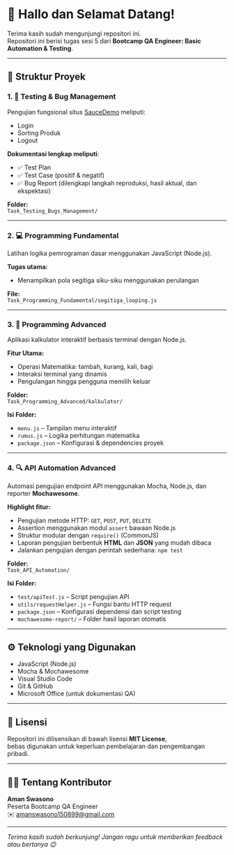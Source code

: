 # 👋 Hallo dan Selamat Datang!

Terima kasih sudah mengunjungi repositori ini.  
Repositori ini berisi tugas sesi 5 dari **Bootcamp QA Engineer: Basic Automation & Testing**.

---

## 📂 Struktur Proyek

### 1. 🧪 Testing & Bug Management  
Pengujian fungsional situs [SauceDemo](https://www.saucedemo.com/) meliputi:
- Login  
- Sorting Produk  
- Logout  

**Dokumentasi lengkap meliputi**:
- ✅ Test Plan  
- ✅ Test Case (positif & negatif)  
- ✅ Bug Report (dilengkapi langkah reproduksi, hasil aktual, dan ekspektasi)

**Folder:**  
`Task_Testing_Bugs_Management/`

---

### 2. 💻 Programming Fundamental  
Latihan logika pemrograman dasar menggunakan JavaScript (Node.js).

**Tugas utama:**  
- Menampilkan pola segitiga siku-siku menggunakan perulangan

**File:**  
`Task_Programming_Fundamental/segitiga_looping.js`

---

### 3. 🚀 Programming Advanced  
Aplikasi kalkulator interaktif berbasis terminal dengan Node.js.

**Fitur Utama:**  
- Operasi Matematika: tambah, kurang, kali, bagi  
- Interaksi terminal yang dinamis  
- Pengulangan hingga pengguna memilih keluar

**Folder:**  
`Task_Programming_Advanced/kalkulator/`

**Isi Folder:**  
- `menu.js` – Tampilan menu interaktif  
- `rumus.js` – Logika perhitungan matematika  
- `package.json` – Konfigurasi & dependencies proyek

---

### 4. 🔍 API Automation Advanced  
Automasi pengujian endpoint API menggunakan Mocha, Node.js, dan reporter **Mochawesome**.

**Highlight fitur:**  
- Pengujian metode HTTP: `GET`, `POST`, `PUT`, `DELETE`  
- Assertion menggunakan modul `assert` bawaan Node.js  
- Struktur modular dengan `require()` (CommonJS)  
- Laporan pengujian berbentuk **HTML** dan **JSON** yang mudah dibaca  
- Jalankan pengujian dengan perintah sederhana: `npm test`

**Folder:**  
`Task_API_Automation/`

**Isi Folder:**  
- `test/apiTest.js` – Script pengujian API  
- `utils/requestHelper.js` – Fungsi bantu HTTP request  
- `package.json` – Konfigurasi dependensi dan script testing  
- `mochawesome-report/` – Folder hasil laporan otomatis

---

## ⚙️ Teknologi yang Digunakan

- JavaScript (Node.js)  
- Mocha & Mochawesome  
- Visual Studio Code  
- Git & GitHub  
- Microsoft Office (untuk dokumentasi QA)

---

## 📜 Lisensi

Repositori ini dilisensikan di bawah lisensi **MIT License**,  
bebas digunakan untuk keperluan pembelajaran dan pengembangan pribadi.

---

## 🙋‍♂️ Tentang Kontributor

**Aman Swasono**  
Peserta Bootcamp QA Engineer  
✉️ [amanswasono150899@gmail.com](mailto:amanswasono150899@gmail.com)

---

*Terima kasih sudah berkunjung! Jangan ragu untuk memberikan feedback atau bertanya 😊*
